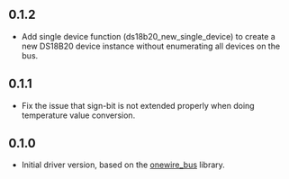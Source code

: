 ## 0.1.2

- Add single device function (ds18b20_new_single_device) to create a new DS18B20 device instance without enumerating all devices on the bus.

## 0.1.1

- Fix the issue that sign-bit is not extended properly when doing temperature value conversion.

## 0.1.0

- Initial driver version, based on the [onewire_bus](https://components.espressif.com/components/espressif/onewire_bus) library.
